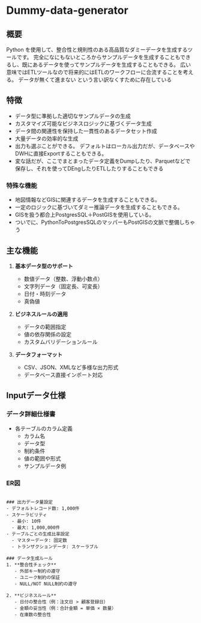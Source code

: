 # Dummy-data-generator

## 概要
Python を使用して、整合性と規則性のある高品質なダミーデータを生成するツールです。
完全になにもないところからサンプルデータを生成することもできるし、既にあるデータを使ってサンプルデータを生成することもできる。
広い意味ではETLツールなので将来的にはETLのワークフローに合流することを考える。
データが無くて進まない という言い訳なくすために存在している


## 特徴
- データ型に準拠した適切なサンプルデータの生成
- カスタマイズ可能なビジネスロジックに基づくデータ生成
- データ間の関連性を保持した一貫性のあるデータセット作成
- 大量データの効率的な生成
- 出力も選ぶことができる。 デフォルトはローカル出力だが、データベースやDWHに直接Exportすることもできる。
- 変な話だが、ここでまとまったデータ定義をDumpしたり、Parquetなどで保存し、それを使ってDEngしたりETLしたりすることもできる

### 特殊な機能
- 地図情報などGISに関連するデータを生成することもできる。
- 一定のロジックに基づいてダミー推論データを生成することもできる。
- GISを扱う都合上PostgresSQL＋PostGISを使用している。
- ついでに、PythonToPostgresSQLのマッパーもPostGISの文脈で整備しちゃう



## 主な機能
1. **基本データ型のサポート**
   - 数値データ（整数、浮動小数点）
   - 文字列データ（固定長、可変長）
   - 日付・時刻データ
   - 真偽値

2. **ビジネスルールの適用**
   - データの範囲指定
   - 値の依存関係の設定
   - カスタムバリデーションルール

3. **データフォーマット**
   - CSV、JSON、XMLなど多様な出力形式
   - データベース直接インポート対応

## Inputデータ仕様

### データ詳細仕様書
- 各テーブルのカラム定義
  - カラム名
  - データ型
  - 制約条件
  - 値の範囲や形式
  - サンプルデータ例

### ER図
```

### 出力データ量設定
- デフォルトレコード数: 1,000件
- スケーラビリティ
  - 最小: 10件
  - 最大: 1,000,000件
- テーブルごとの生成比率設定
  - マスターデータ: 固定数
  - トランザクションデータ: スケーラブル

### データ生成ルール
1. **整合性チェック**
   - 外部キー制約の遵守
   - ユニーク制約の保証
   - NULL/NOT NULL制約の遵守

2. **ビジネスルール**
   - 日付の整合性（例：注文日 > 顧客登録日）
   - 金額の妥当性（例：合計金額 = 単価 × 数量）
   - 在庫数の整合性